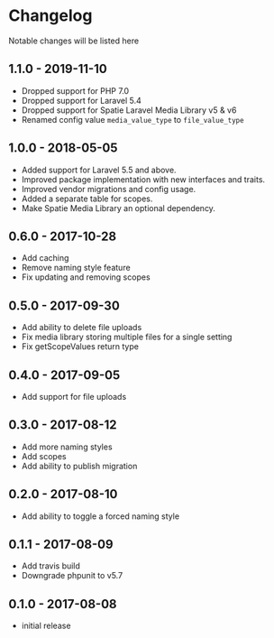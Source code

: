 # Changelog
Notable changes will be listed here

## 1.1.0 - 2019-11-10
- Dropped support for PHP 7.0
- Dropped support for Laravel 5.4
- Dropped support for Spatie Laravel Media Library v5 & v6
- Renamed config value `media_value_type` to `file_value_type`

## 1.0.0 - 2018-05-05
- Added support for Laravel 5.5 and above.
- Improved package implementation with new interfaces and traits.
- Improved vendor migrations and config usage.
- Added a separate table for scopes.
- Make Spatie Media Library an optional dependency.

## 0.6.0 - 2017-10-28
- Add caching
- Remove naming style feature
- Fix updating and removing scopes

## 0.5.0 - 2017-09-30
- Add ability to delete file uploads
- Fix media library storing multiple files for a single setting
- Fix getScopeValues return type

## 0.4.0 - 2017-09-05
- Add support for file uploads

## 0.3.0 - 2017-08-12
- Add more naming styles
- Add scopes
- Add ability to publish migration

## 0.2.0 - 2017-08-10
- Add ability to toggle a forced naming style

## 0.1.1 - 2017-08-09
- Add travis build
- Downgrade phpunit to v5.7

## 0.1.0 - 2017-08-08
- initial release
